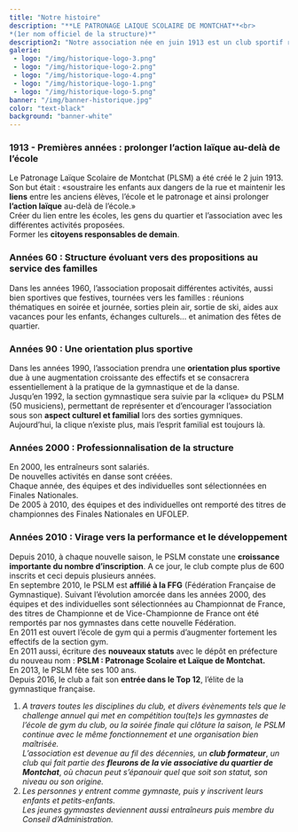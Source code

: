```yaml
---
title: "Notre histoire"
description: "**LE PATRONAGE LAIQUE SCOLAIRE DE MONTCHAT**<br>
*(1er nom officiel de la structure)*"
description2: "Notre association née en juin 1913 est un club sportif regroupant 680 personnes âgées de 18 mois à plus de 80 ans."
galerie:
 - logo: "/img/historique-logo-3.png"
 - logo: "/img/historique-logo-2.png"
 - logo: "/img/historique-logo-4.png"
 - logo: "/img/historique-logo-1.png"
 - logo: "/img/historique-logo-5.png"
banner: "/img/banner-historique.jpg"
color: "text-black"
background: "banner-white"
---
```


### 1913 - Premières années : prolonger l’action laïque au-delà de l’école
Le Patronage Laïque Scolaire de Montchat (PLSM) a été créé le 2 juin 1913.  
Son but était : «soustraire les enfants aux dangers de la rue et maintenir les **liens** entre les anciens élèves, l’école et le patronage et ainsi prolonger **l’action laïque** au-delà de l’école.»  
Créer du lien entre les écoles, les gens du quartier et l’association avec les différentes activités proposées.  
Former les **citoyens responsables de demain**.
### Années 60 : Structure évoluant vers des propositions au service des familles
Dans les années 1960, l’association proposait différentes activités, aussi bien sportives que festives, tournées vers les familles : réunions thématiques en soirée et journée, sorties plein air, sortie de ski, aides aux vacances pour les enfants, échanges culturels… et animation des fêtes de quartier.
### Années 90 : Une orientation plus sportive
Dans les années 1990, l’association prendra une **orientation plus sportive** due à une augmentation croissante des effectifs et se consacrera essentiellement à la pratique de la gymnastique et de la danse.  
Jusqu’en 1992, la section gymnastique sera suivie par la «clique» du PSLM (50 musiciens), permettant de représenter et d’encourager l’association sous son **aspect culturel et familial** lors des sorties gymniques.  
Aujourd’hui, la clique n’existe plus, mais l’esprit familial est toujours là.
### Années 2000 : Professionnalisation de la structure
En 2000, les entraîneurs sont salariés.  
De nouvelles activités en danse sont créées.  
Chaque année, des équipes et des individuelles sont sélectionnées en Finales Nationales.  
De 2005 à 2010, des équipes et des individuelles ont remporté des titres de championnes des Finales Nationales en UFOLEP.
### Années 2010 : Virage vers la performance et le développement
Depuis 2010, à chaque nouvelle saison, le PSLM constate une **croissance importante du nombre d’inscription**. A ce jour, le club compte plus de 600 inscrits et ceci depuis plusieurs années.  
En septembre 2010, le PSLM est **affilié à la FFG** (Fédération Française de Gymnastique). Suivant l’évolution amorcée dans les années 2000, des équipes et des individuelles sont sélectionnées au Championnat de France, des titres de Championne et de Vice-Championne de France ont été remportés par nos gymnastes dans cette nouvelle Fédération.  
En 2011 est ouvert l’école de gym qui a permis d’augmenter fortement les effectifs de la section gym.  
En 2011 aussi, écriture des **nouveaux statuts** avec le dépôt en préfecture du nouveau nom : **PSLM : Patronage Scolaire et Laïque de Montchat.**  
En 2013, le PSLM fête ses 100 ans.  
Depuis 2016, le club a fait son **entrée dans le Top 12**, l’élite de la gymnastique française.

1. *A travers toutes les disciplines du club, et divers évènements tels que le challenge annuel qui met en compétition tou(te)s les gymnastes de l’école de gym du club, ou la soirée finale qui clôture la saison, le PSLM continue avec le même fonctionnement et une organisation bien maîtrisée.   
L’association est devenue au fil des décennies, un* ***club formateur***, *un club qui fait partie des* ***fleurons de la vie associative du quartier de Montchat***, *où chacun peut s’épanouir quel que soit son statut, son niveau ou son origine.*   
3. *Les personnes y entrent comme gymnaste, puis y inscrivent leurs enfants et petits-enfants.   
Les jeunes gymnastes deviennent aussi entraîneurs puis membre du Conseil d’Administration.*  
